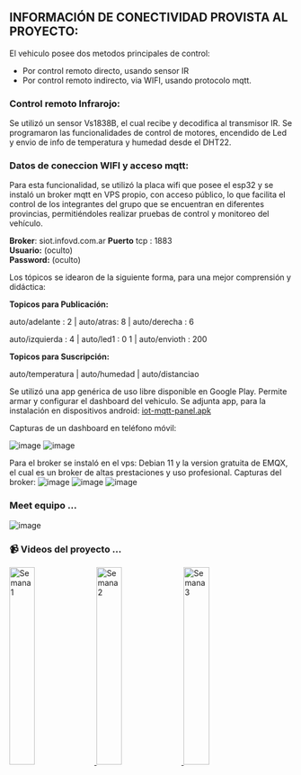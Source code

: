 ## INFORMACIÓN DE CONECTIVIDAD PROVISTA AL PROYECTO:
El vehiculo posee dos metodos principales de control: 
   * Por control remoto directo, usando sensor IR
   * Por control remoto indirecto, via WIFI, usando protocolo mqtt.

### Control remoto Infrarojo:
Se utilizó un sensor Vs1838B, el cual recibe y decodifica al transmisor IR.
Se programaron las funcionalidades de control de motores, encendido de Led y envio de info de temperatura y humedad desde el DHT22.

### Datos de coneccion WIFI y acceso mqtt:
Para esta funcionalidad, se utilizó la placa wifi que posee el esp32 y se instaló un broker mqtt en VPS propio, con acceso público, lo que facilita 
el control de los integrantes del grupo que se encuentran en diferentes provincias, permitiéndoles realizar pruebas de control y monitoreo del vehículo.

**Broker**: siot.infovd.com.ar
**Puerto** tcp : 1883  
**Usuario:** (oculto)  
**Password:** (oculto)

Los tópicos se idearon de la siguiente forma, para una mejor comprensión y didáctica:

**Topicos para Publicación:**

auto/adelante  : 2  |  auto/atras: 8  |   auto/derecha : 6

auto/izquierda : 4  |  auto/led1 : 0 1 |  auto/envioth : 200

**Topicos para Suscripción:**

auto/temperatura  |  auto/humedad  |  auto/distanciao  

Se utilizó una app genérica de uso libre disponible en Google Play. Permite armar y configurar el dashboard del vehiculo.
Se adjunta app, para la instalación en dispositivos android: <a href='https://github.com/ISPC-TST-Electronica-Microcontrolada/Grupo8/blob/main/Auto/D-%20Proyecto/Software/iot-mqtt-panel.apk' target='_blank'>iot-mqtt-panel.apk</a>
  
  Capturas de un dashboard en teléfono móvil:
  
![image](https://github.com/ISPC-TST-Electronica-Microcontrolada/Grupo8/blob/main/Auto/D-%20Proyecto/Software/panel1.jpeg) ![image](https://github.com/ISPC-TST-Electronica-Microcontrolada/Grupo8/blob/main/Auto/D-%20Proyecto/Software/panel1a.jpeg)

Para el broker se instaló en el vps: Debian 11 y la version gratuita de EMQX, el cual es un broker de altas prestaciones y uso profesional. 
Capturas del broker:
![image](https://github.com/ISPC-TST-Electronica-Microcontrolada/Grupo8/blob/main/Auto/D-%20Proyecto/Software/login_broker.jpg)
![image](https://github.com/ISPC-TST-Electronica-Microcontrolada/Grupo8/blob/main/Auto/D-%20Proyecto/Software/dashboard_broker.jpg)
![image](https://github.com/ISPC-TST-Electronica-Microcontrolada/Grupo8/blob/main/Auto/D-%20Proyecto/Software/conecciones_broker.jpg)

### Meet equipo ...
![image](https://github.com/ISPC-TST-Electronica-Microcontrolada/Grupo8/blob/main/Auto/D-%20Proyecto/meet%20equipo.jpg)

 ### 📹 Videos del proyecto ...
<a href='https://youtu.be/_-yfnlz7STw' target='_blank'>
<img width='30%' src='https://github.com/ISPC-TST-Electronica-Microcontrolada/Grupo8/blob/main/Auto/D-%20Proyecto/presentacion.jpg' alt='Semana 1' />
</a>
<a href='https://youtu.be/GcXVVOA9xXE' target='_blank'>
<img width='30%' src='https://github.com/ISPC-TST-Electronica-Microcontrolada/Grupo8/blob/main/Auto/D-%20Proyecto/semana%202.jpg' alt='Semana 2' />
</a>
<a href='https://youtu.be/HIrCWpLWWqA' target='_blank'>
<img width='30%' src='https://github.com/ISPC-TST-Electronica-Microcontrolada/Grupo8/blob/main/Auto/D-%20Proyecto/semana%203.jpg' alt='Semana 3' />
</a>
